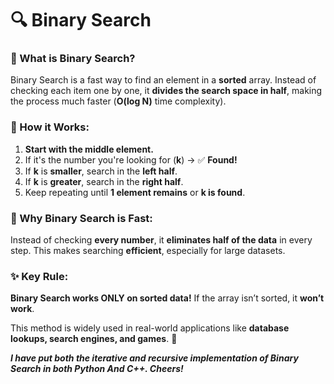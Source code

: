# 🔍 Binary Search

### 📌 What is Binary Search?
Binary Search is a fast way to find an element in a **sorted** array. Instead of checking each item one by one, it **divides the search space in half**, making the process much faster (**O(log N)** time complexity).

### 🚀 How it Works:
1. **Start with the middle element.**
2. If it's the number you're looking for (**k**) → ✅ **Found!**
3. If **k** is **smaller**, search in the **left half**.
4. If **k** is **greater**, search in the **right half**.
5. Keep repeating until **1 element remains** or **k is found**.

### 🔎 Why Binary Search is Fast:
Instead of checking **every number**, it **eliminates half of the data** in every step. This makes searching **efficient**, especially for large datasets.

### ✨ Key Rule:
**Binary Search works ONLY on sorted data!** If the array isn’t sorted, it **won’t work**.

This method is widely used in real-world applications like **database lookups, search engines, and games**. 🚀  

***I have put both the iterative and recursive implementation of Binary Search in both Python And C++. Cheers!***
